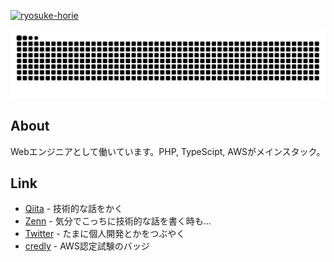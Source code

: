 <p align="left">
  <a href="https://github.com/ryosuke-horie/ryosuke-horie/">
    <img src="https://komarev.com/ghpvc/?username=ryosuke-horie" alt="ryosuke-horie" />
  </a>
</p>

<!-- snakegame SVG -->
![snake svg](https://github.com/ryosuke-horie/ryosuke-horie/blob/output/github-contribution-grid-snake.svg)

<h2>About</h2>
<p align="left">
  Webエンジニアとして働いています。PHP, TypeScipt, AWSがメインスタック。
</p>

<h2>Link</h2>
<ul>
    <li>
        <a href="https://qiita.com/ryosuke-horie">Qiita</a>
        <span> - 技術的な話をかく</span>
    </li>
    <li>
        <a href="https://zenn.dev/ryosuke_horie">Zenn</a>
        <span> - 気分でこっちに技術的な話を書く時も...</span>
    </li>
    <li>
        <a href="https://twitter.com/ryosuke_314_">Twitter</a>
        <span> - たまに個人開発とかをつぶやく</span>
    </li>
    <li>
        <a href="https://www.credly.com/users/ryosuke-horie.4573376d">credly</a>
        <span> - AWS認定試験のバッジ</span>
    </li>
</ul>

